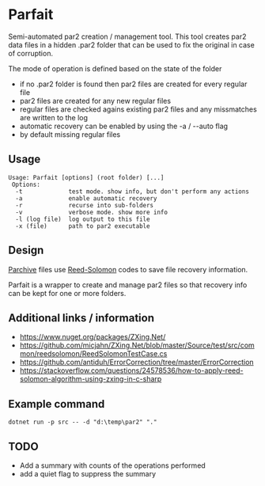 # Parfait #
Semi-automated par2 creation / management tool.
This tool creates par2 data files in a hidden .par2 folder that can be used to fix the original in case of corruption.

The mode of operation is defined based on the state of the folder
* if no .par2 folder is found then par2 files are created for every regular file
* par2 files are created for any new regular files
* regular files are checked agains existing par2 files and any missmatches are written to the log
* automatic recovery can be enabled by using the -a / --auto flag
* by default missing regular files 

## Usage ##
```
Usage: Parfait [options] (root folder) [...]
 Options:
  -t             test mode. show info, but don't perform any actions
  -a             enable automatic recovery
  -r             recurse into sub-folders
  -v             verbose mode. show more info
  -l (log file)  log output to this file
  -x (file)      path to par2 executable
```

## Design ##
[Parchive](https://github.com/Parchive/par2cmdline) files use [Reed-Solomon](https://en.wikipedia.org/wiki/Reed-Solomon_error_correction) codes to save file recovery information.

Parfait is a wrapper to create and manage par2 files so that recovery info can be kept for one or more folders.

## Additional links / information ##
* https://www.nuget.org/packages/ZXing.Net/
* https://github.com/micjahn/ZXing.Net/blob/master/Source/test/src/common/reedsolomon/ReedSolomonTestCase.cs
* https://github.com/antiduh/ErrorCorrection/tree/master/ErrorCorrection
* https://stackoverflow.com/questions/24578536/how-to-apply-reed-solomon-algorithm-using-zxing-in-c-sharp

## Example command
`dotnet run -p src -- -d "d:\temp\par2" "."`

## TODO
* Add a summary with counts of the operations performed
* add a quiet flag to suppress the summary